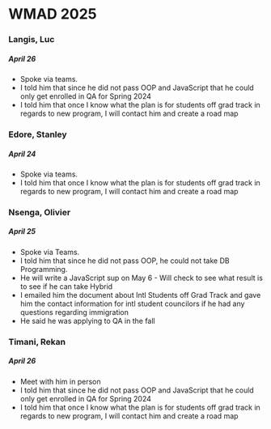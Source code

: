 # WMAD 2025

### Langis, Luc

##### April 26

* Spoke via teams. 
* I told him that since he did not pass OOP and JavaScript that he could only get enrolled in QA for Spring 2024
* I told him that once I know what the plan is for students off grad track in regards to new program, I will contact him and create a road map

### Edore, Stanley

##### April 24

* Spoke via teams.  
* I told him that once I know what the plan is for students off grad track in regards to new program, I will contact him and create a road map

### Nsenga, Olivier

##### April 25

* Spoke via Teams.  
* I told him that since he did not pass OOP, he could not take DB Programming.
* He will write a JavaScript sup on May 6 - Will check to see what result is to see if he can take Hybrid
* I emailed him the document about Intl Students off Grad Track and gave him the contact information for intl student councilors if he had any questions regarding immigration
* He said he was applying to QA in the fall

### Timani, Rekan

##### April 26

* Meet with him in person
* I told him that since he did not pass OOP and JavaScript that he could only get enrolled in QA for Spring 2024
* I told him that once I know what the plan is for students off grad track in regards to new program, I will contact him and create a road map